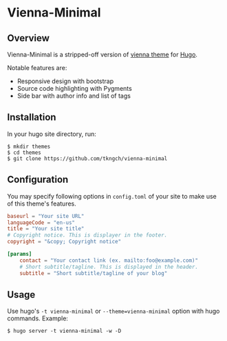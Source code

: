 # Vienna-Minimal

## Overview

Vienna-Minimal is a stripped-off version of [vienna
theme](https://github.com/keichi/vienna) for [Hugo](http://gohugo.io/).

Notable features are:

- Responsive design with bootstrap
- Source code highlighting with Pygments
- Side bar with author info and list of tags


## Installation

In your hugo site directory, run:

```shell
$ mkdir themes
$ cd themes
$ git clone https://github.com/tkngch/vienna-minimal
```

## Configuration

You may specify following options in `config.toml` of your site to make use of
this theme's features.

```toml
baseurl = "Your site URL"
languageCode = "en-us"
title = "Your site title"
# Copyright notice. This is displayer in the footer.
copyright = "&copy; Copyright notice"

[params]
    contact = "Your contact link (ex. mailto:foo@example.com)"
    # Short subtitle/tagline. This is displayed in the header.
    subtitle = "Short subtitle/tagline of your blog"
```

## Usage

Use hugo's `-t vienna-minimal` or `--theme=vienna-minimal` option with hugo commands.
Example:

```shell
$ hugo server -t vienna-minimal -w -D
```
